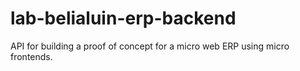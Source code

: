 # lab-belialuin-erp-backend
API for building a proof of concept for a micro web ERP using micro frontends.
